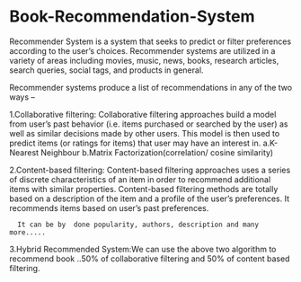 # Book-Recommendation-System

Recommender System is a system that seeks to predict or filter preferences according to the user’s choices. Recommender systems are utilized in a variety of areas including movies, music, news, books, research articles, search queries, social tags, and products in general.

Recommender systems produce a list of recommendations in any of the two ways –

1.Collaborative filtering: Collaborative filtering approaches build a model from user’s past behavior (i.e. items purchased or searched by the user) as well as similar decisions made by other users. This model is then used to predict items (or ratings for items) that user may have an interest in.
      a.K-Nearest Neighbour
      b.Matrix Factorization(correlation/ cosine similarity)

2.Content-based filtering: Content-based filtering approaches uses a series of discrete characteristics of an item in order to recommend additional items with similar properties. Content-based filtering methods are totally based on a description of the item and a profile of the user’s preferences. It recommends items based on user’s past preferences.
      
      It can be by  done popularity, authors, description and many more..... 

3.Hybrid Recommended System:We can use the above two algorithm to recommend book ..50% of collaborative filtering and 50% of content based filtering. 
